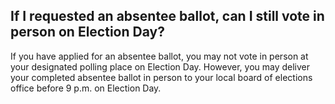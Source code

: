## If I requested an absentee ballot, can I still vote in person on Election Day?  

If you have applied for an absentee ballot, you may not vote in person at your designated polling place on Election Day. However, you may deliver your completed absentee ballot in person to your local board of elections office before 9 p.m. on Election Day.  

